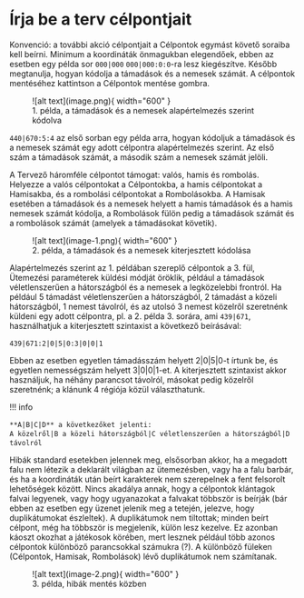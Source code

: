 # Írja be a terv célpontjait

Konvenció: a további akció célpontjait a Célpontok egymást követő soraiba kell beírni. Minimum a koordináták önmagukban elegendőek, ebben az esetben egy példa sor `000|000` `000|000:0:0`-ra lesz kiegészítve. Később megtanulja, hogyan kódolja a támadások és a nemesek számát. A célpontok mentéséhez kattintson a Célpontok mentése gombra.

<figure markdown="span">
  ![alt text](image.png){ width="600" }
  <figcaption>1. példa, a támadások és a nemesek alapértelmezés szerint kódolva</figcaption>
</figure>

`440|670:5:4` az első sorban egy példa arra, hogyan kódoljuk a támadások és a nemesek számát egy adott célpontra alapértelmezés szerint. Az első szám a támadások számát, a második szám a nemesek számát jelöli.

A Tervező háromféle célpontot támogat: valós, hamis és rombolás. Helyezze a valós célpontokat a Célpontokba, a hamis célpontokat a Hamisakba, és a rombolási célpontokat a Rombolásokba. A Hamisak esetében a támadások és a nemesek helyett a hamis támadások és a hamis nemesek számát kódolja, a Rombolások fülön pedig a támadások számát és a rombolások számát (amelyek a támadásokat követik).

<figure markdown="span">
  ![alt text](image-1.png){ width="600" }
  <figcaption>2. példa, a támadások és a nemesek kiterjesztett kódolása</figcaption>
</figure>

Alapértelmezés szerint az 1. példában szereplő célpontok a 3. fül, Ütemezési paraméterek küldési módját öröklik, például a támadások véletlenszerűen a hátországból és a nemesek a legközelebbi frontról. Ha például 5 támadást véletlenszerűen a hátországból, 2 támadást a közeli hátországból, 1 nemest távolról, és az utolsó 3 nemest közelről szeretnénk küldeni egy adott célpontra, pl. a 2. példa 3. sorára, ami `439|671`, használhatjuk a kiterjesztett szintaxist a következő beírásával:

```
439|671:2|0|5|0:3|0|0|1
```

Ebben az esetben egyetlen támadásszám helyett 2|0|5|0-t írtunk be, és egyetlen nemességszám helyett 3|0|0|1-et. A kiterjesztett szintaxist akkor használjuk, ha néhány parancsot távolról, másokat pedig közelről szeretnénk; a klánunk 4 régiója közül választhatunk.

!!! info

    **A|B|C|D** a következőket jelenti:
    A közelről|B a közeli hátországból|C véletlenszerűen a hátországból|D távolról

Hibák standard esetekben jelennek meg, elsősorban akkor, ha a megadott falu nem létezik a deklarált világban az ütemezésben, vagy ha a falu barbár, és ha a koordináták után beírt karakterek nem szerepelnek a fent felsorolt lehetőségek között. Nincs akadálya annak, hogy a célpontok klántagok falvai legyenek, vagy hogy ugyanazokat a falvakat többször is beírják (bár ebben az esetben egy üzenet jelenik meg a tetején, jelezve, hogy duplikátumokat észleltek). A duplikátumok nem tiltottak; minden beírt célpont, még ha többször is megjelenik, külön lesz kezelve. Ez azonban káoszt okozhat a játékosok körében, mert lesznek például több azonos célpontok különböző parancsokkal számukra (?). A különböző füleken (Célpontok, Hamisak, Rombolások) lévő duplikátumok nem számítanak.

<figure markdown="span">
  ![alt text](image-2.png){ width="600" }
  <figcaption>3. példa, hibák mentés közben</figcaption>
</figure>
